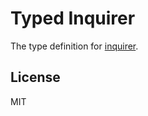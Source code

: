 # Typed Inquirer

The type definition for [inquirer](https://github.com/sboudrias/Inquirer.js).

## License

MIT
